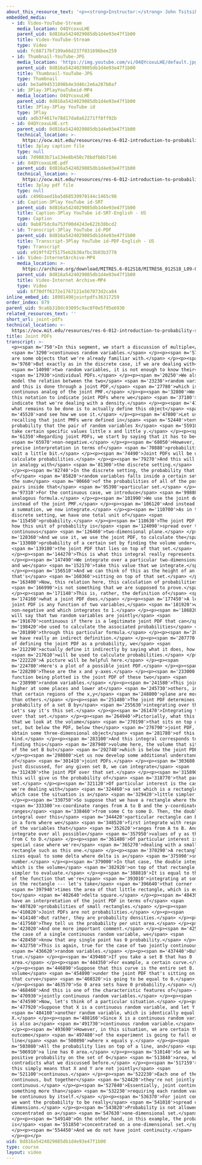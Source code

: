 ```yaml
---
about_this_resource_text: '<p><strong>Instructor:</strong> John Tsitsiklis</p>'
embedded_media:
  - id: Video-YouTube-Stream
    media_location: O4QYcoxuLHE
    parent_uid: 8d816a5424029085db1d4e93e47f1b00
    title: Video-YouTube-Stream
    type: Video
    uid: fc88717bf199a66d237f031696bee259
  - id: Thumbnail-YouTube-JPG
    media_location: 'https://img.youtube.com/vi/O4QYcoxuLHE/default.jpg'
    parent_uid: 8d816a5424029085db1d4e93e47f1b00
    title: Thumbnail-YouTube-JPG
    type: Thumbnail
    uid: be3a094531898b4e3d46c2e6a287b0af
  - id: 3Play-3PlayYouTubeid-MP4
    media_location: O4QYcoxuLHE
    parent_uid: 8d816a5424029085db1d4e93e47f1b00
    title: 3Play-3Play YouTube id
    type: 3Play
    uid: adb3f4617e78d17da8a62271ff8ff92b
  - id: O4QYcoxuLHE.srt
    parent_uid: 8d816a5424029085db1d4e93e47f1b00
    technical_location: >-
      https://ocw.mit.edu/resources/res-6-012-introduction-to-probability-spring-2018/part-i-the-fundamentals/joint-pdfs/O4QYcoxuLHE.srt
    title: 3play caption file
    type: null
    uid: 7d9083b71a134e8b450c78bdfb6b7146
  - id: O4QYcoxuLHE.pdf
    parent_uid: 8d816a5424029085db1d4e93e47f1b00
    technical_location: >-
      https://ocw.mit.edu/resources/res-6-012-introduction-to-probability-spring-2018/part-i-the-fundamentals/joint-pdfs/O4QYcoxuLHE.pdf
    title: 3play pdf file
    type: null
    uid: c496baed1ba5d68539970144c1465c98
  - id: Caption-3Play YouTube id-SRT
    parent_uid: 8d816a5424029085db1d4e93e47f1b00
    title: Caption-3Play YouTube id-SRT-English - US
    type: Caption
    uid: 9ab875dc8a753f00d4243e622b38bcd2
  - id: Transcript-3Play YouTube id-PDF
    parent_uid: 8d816a5424029085db1d4e93e47f1b00
    title: Transcript-3Play YouTube id-PDF-English - US
    type: Transcript
    uid: e919ffd2f5175eb2b30afbc3b03b3778
  - id: Video-InternetArchive-MP4
    media_location: >-
      https://archive.org/download/MITRES.6-012S18/MITRES6_012S18_L09-07_300k.mp4
    parent_uid: 8d816a5424029085db1d4e93e47f1b00
    title: Video-Internet Archive-MP4
    type: Video
    uid: 6f70dff6272e1767121e567073d2ca84
inline_embed_id: 18981498jointpdfs36317259
order_index: 879
parent_uid: 9ca6b310dc93095c9ac0f0e5f95e6930
related_resources_text: ''
short_url: joint-pdfs
technical_location: >-
  https://ocw.mit.edu/resources/res-6-012-introduction-to-probability-spring-2018/part-i-the-fundamentals/joint-pdfs
title: Joint PDFs
transcript: >-
  <p><span m='750'>In this segment, we start a discussion of multiple</span>
  <span m='3290'>continuous random variables.</span> </p><p><span m='5710'>Here
  are some objects that we're already familiar with.</span> </p><p><span
  m='9760'>But exactly as in the discrete case, if we are dealing with</span>
  <span m='14090'>two random variables, it is not enough to know their</span>
  <span m='17930'>individual PDFs.</span> </p><p><span m='20250'>We also need to
  model the relation between the two</span> <span m='23230'>random variables,
  and this is done through a joint PDF,</span> <span m='27780'>which is the
  continuous analog of the joint PMF.</span> </p><p><span m='32800'>We will use
  this notation to indicate joint PDFs where we</span> <span m='37180'>use f to
  indicate that we're dealing with a density.</span> </p><p><span m='41650'>So
  what remains to be done is to actually define this object</span> <span
  m='45520'>and see how we use it.</span> </p><p><span m='47800'>Let us start by
  recalling that joint PMFs were defined in</span> <span m='52440'>terms of the
  probability that the pair of random variables X</span> <span m='55910'>and Y
  take certain specific values little x and little y.</span> </p><p><span
  m='61350'>Regarding joint PDFs, we start by saying that it has to be</span>
  <span m='65970'>non-negative.</span> </p><p><span m='68050'>However, a more
  precise interpretation in terms of</span> <span m='70880'>probabilities has to
  wait a little bit.</span> </p><p><span m='74490'>Joint PDFs will be used to
  calculate probabilities.</span> </p><p><span m='79270'>And this will be done
  in analogy with</span> <span m='81300'>the discrete setting.</span>
  </p><p><span m='82740'>In the discrete setting, the probability that the pair
  of</span> <span m='85820'>random variables falls inside a certain set is just
  the sum</span> <span m='90660'>of the probabilities of all of the possible
  pairs inside that</span> <span m='95390'>particular set.</span> </p><p><span
  m='97310'>For the continuous case, we introduce</span> <span m='99880'>an
  analogous formula.</span> </p><p><span m='101990'>We use the joint density
  instead of the joint PMF.</span> </p><p><span m='106120'>And instead of having
  a summation, we now integrate.</span> </p><p><span m='110700'>As in the
  discrete setting, we have one total unit of</span> <span
  m='115450'>probability.</span> </p><p><span m='118630'>The joint PDF tells us
  how this unit of probability is</span> <span m='124090'>spread over the entire
  continuous</span> <span m='126460'>two-dimensional plane.</span> </p><p><span
  m='128360'>And we use it, we use the joint PDF, to calculate the</span> <span
  m='133080'>probability of a certain set by finding the volume under</span>
  <span m='139180'>the joint PDF that lies on top of that set.</span>
  </p><p><span m='144270'>This is what this integral really represents.</span>
  </p><p><span m='147490'>We integrate over a particular two-dimensional set,
  and we</span> <span m='152170'>take this value that we integrate.</span>
  </p><p><span m='156510'>And we can think of this as the height of an object
  that's</span> <span m='160360'>sitting on top of that set.</span> </p><p><span
  m='163400'>Now, this relation here, this calculation of probabilities,</span>
  <span m='166990'>is not something that we are supposed to prove.</span>
  </p><p><span m='171140'>This is, rather, the definition of</span> <span
  m='174160'>what a joint PDF does.</span> </p><p><span m='177450'>A legitimate
  joint PDF is any function of two variables,</span> <span m='181920'>which is
  non-negative and which integrates to 1.</span> </p><p><span m='186820'>And we
  will say that two random variables are jointly</span> <span
  m='191670'>continuous if there is a legitimate joint PDF that can</span> <span
  m='198420'>be used to calculate the associated probabilities</span> <span
  m='201890'>through this particular formula.</span> </p><p><span m='204710'>So
  we have really an indirect definition.</span> </p><p><span m='207770'>Instead
  of defining the joint PDF as a probability, we</span> <span
  m='212290'>actually define it indirectly by saying what it does, how it</span>
  <span m='217610'>will be used to calculate probabilities.</span> </p><p><span
  m='222220'>A picture will be helpful here.</span> </p><p><span
  m='224780'>Here's a plot of a possible joint PDF.</span> </p><p><span
  m='228200'>These are the x and y-axes.</span> </p><p><span m='233000'>And the
  function being plotted is the joint PDF of these two</span> <span
  m='238990'>random variables.</span> </p><p><span m='241580'>This joint PDF is
  higher at some places and lower at</span> <span m='245730'>others, indicating
  that certain regions of the x,y</span> <span m='248800'>plane are more likely
  than others.</span> </p><p><span m='251480'>The joint PDF determines the
  probability of a set B by</span> <span m='255630'>integrating over that set B.
  Let's say it's this set.</span> </p><p><span m='261470'>Integrating the PDF
  over that set.</span> </p><p><span m='264940'>Pictorially, what this means is
  that we look at the volume</span> <span m='270190'>that sits on top of that
  set, but below the PDF, below the</span> <span m='276790'>joint PDF, and so we
  obtain some three-dimensional object</span> <span m='281780'>of this
  kind.</span> </p><p><span m='283100'>And this integral corresponds to actually
  finding this</span> <span m='287940'>volume here, the volume that sits on top
  of the set B but</span> <span m='292740'>which is below the joint PDF.</span>
  </p><p><span m='298080'>Let us now develop some additional understanding
  of</span> <span m='301410'>joint PDFs.</span> </p><p><span m='303680'>As we
  just discussed, for any given set B, we can integrate</span> <span
  m='312430'>the joint PDF over that set.</span> </p><p><span m='315890'>And
  this will give us the probability of</span> <span m='318770'>that particular
  set.</span> </p><p><span m='321120'>Of particular interest is the case where
  we're dealing with</span> <span m='324460'>a set which is a rectangle, in
  which case the situation is a</span> <span m='329420'>little simpler.</span>
  </p><p><span m='330750'>So suppose that we have a rectangle where the</span>
  <span m='333380'>x-coordinate ranges from A to B and the y-coordinate
  ranges</span> <span m='338460'>from some C to some D. Then, the double
  integral over this</span> <span m='344420'>particular rectangle can be written
  in a form where we</span> <span m='348520'>first integrate with respect to one
  of the variables that</span> <span m='352620'>ranges from A to B. And then, we
  integrate over all possible</span> <span m='357950'>values of y as they range
  from C to D.</span> </p><p><span m='361480'>Of particular interest is the
  special case where we're</span> <span m='365270'>dealing with a small
  rectangle such as this one.</span> </p><p><span m='370290'>A rectangle with
  sizes equal to some delta where delta is a</span> <span m='375990'>small
  number.</span> </p><p><span m='379000'>In that case, the double integral,
  which is the volume</span> <span m='382920'>on top of that rectangle, is
  simpler to evaluate.</span> </p><p><span m='388810'>It is equal to the value
  of the function that we're</span> <span m='393010'>integrating at some point
  in the rectangle --- let's take</span> <span m='396640'>that corner ---</span>
  <span m='397940'>times the area of that little rectangle, which is equal
  to</span> <span m='402640'>delta square.</span> </p><p><span m='404390'>So we
  have an interpretation of the joint PDF in terms of</span> <span
  m='407820'>probabilities of small rectangles.</span> </p><p><span
  m='410820'>Joint PDFs are not probabilities.</span> </p><p><span
  m='414140'>But rather, they are probability densities.</span> </p><p><span
  m='417560'>They tell us the probability per unit area.</span> </p><p><span
  m='423020'>And one more important comment.</span> </p><p><span m='425190'>For
  the case of a single continuous random variable, we</span> <span
  m='428450'>know that any single point has 0 probability.</span> </p><p><span
  m='432750'>This is again, true for the case of two jointly continuous</span>
  <span m='436620'>random variables.</span> </p><p><span m='437440'>But more is
  true.</span> </p><p><span m='439460'>If you take a set B that has 0
  area.</span> </p><p><span m='444350'>For example, a certain curve.</span>
  </p><p><span m='446890'>Suppose that this curve is the entire set B. Then, the
  volume</span> <span m='454890'>under the joint PDF that's sitting on top of
  that curve</span> <span m='460320'>is going to be equal to 0.</span>
  </p><p><span m='463570'>So 0 area sets have 0 probability.</span> </p><p><span
  m='468460'>And this is one of the characteristic features of</span> <span
  m='470930'>jointly continuous random variables.</span> </p><p><span
  m='474590'>Now, let's think of a particular situation.</span> </p><p><span
  m='477920'>Suppose that X is a continuous random variable, and let Y be</span>
  <span m='484160'>another random variable, which is identically equal to
  X.</span> </p><p><span m='488160'>Since X is a continuous random variable, Y
  is also a</span> <span m='491730'>continuous random variable.</span>
  </p><p><span m='493690'>However, in this situation, we are certain that the
  outcome</span> <span m='497480'>of the experiment is going to fall on the
  line</span> <span m='500890'>where x equals y.</span> </p><p><span
  m='503080'>All the probability lies on top of a line, and</span> <span
  m='506910'>a line has 0 area.</span> </p><p><span m='510140'>So we have
  positive probability on the set of 0</span> <span m='513840'>area, which
  contradicts what we discussed before.</span> </p><p><span m='517159'>Well,
  this simply means that X and Y are not jointly</span> <span
  m='521100'>continuous.</span> </p><p><span m='522230'>Each one of them is
  continuous, but together</span> <span m='524420'>they're not jointly
  continuous.</span> </p><p><span m='527840'>Essentially, joint continuity is
  something more than</span> <span m='532230'>requiring each random variable to
  be continuous by itself.</span> </p><p><span m='536370'>For joint continuity,
  we want the probability to be really</span> <span m='541010'>spread over two
  dimensions.</span> </p><p><span m='543820'>Probability is not allowed to be
  concentrated on a</span> <span m='547630'>one-dimensional set.</span>
  </p><p><span m='549140'>On the other hand, in this example, the probability
  is</span> <span m='551850'>concentrated on a one-dimensional set.</span>
  </p><p><span m='554450'>And we do not have joint continuity.</span>
  </p><p></p>
uid: 8d816a5424029085db1d4e93e47f1b00
type: course
layout: video
---
```

